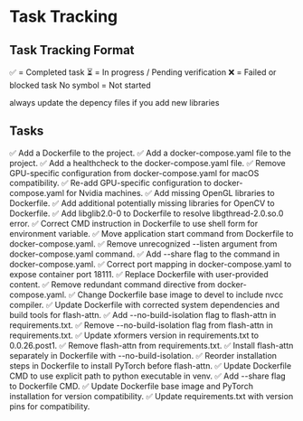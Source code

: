 # Task Tracking

## Task Tracking Format
✅ = Completed task
⏳ = In progress / Pending verification
❌ = Failed or blocked task
No symbol = Not started

always update the depency files if you add new libraries

## Tasks

✅ Add a Dockerfile to the project.
✅ Add a docker-compose.yaml file to the project.
✅ Add a healthcheck to the docker-compose.yaml file.
✅ Remove GPU-specific configuration from docker-compose.yaml for macOS compatibility.
✅ Re-add GPU-specific configuration to docker-compose.yaml for Nvidia machines.
✅ Add missing OpenGL libraries to Dockerfile.
✅ Add additional potentially missing libraries for OpenCV to Dockerfile.
✅ Add libglib2.0-0 to Dockerfile to resolve libgthread-2.0.so.0 error.
✅ Correct CMD instruction in Dockerfile to use shell form for environment variable.
✅ Move application start command from Dockerfile to docker-compose.yaml.
✅ Remove unrecognized --listen argument from docker-compose.yaml command.
✅ Add --share flag to the command in docker-compose.yaml.
✅ Correct port mapping in docker-compose.yaml to expose container port 18111.
✅ Replace Dockerfile with user-provided content.
✅ Remove redundant command directive from docker-compose.yaml.
✅ Change Dockerfile base image to devel to include nvcc compiler.
✅ Update Dockerfile with corrected system dependencies and build tools for flash-attn.
✅ Add --no-build-isolation flag to flash-attn in requirements.txt.
✅ Remove --no-build-isolation flag from flash-attn in requirements.txt.
✅ Update xformers version in requirements.txt to 0.0.26.post1.
✅ Remove flash-attn from requirements.txt.
✅ Install flash-attn separately in Dockerfile with --no-build-isolation.
✅ Reorder installation steps in Dockerfile to install PyTorch before flash-attn.
✅ Update Dockerfile CMD to use explicit path to python executable in venv.
✅ Add --share flag to Dockerfile CMD.
✅ Update Dockerfile base image and PyTorch installation for version compatibility.
✅ Update requirements.txt with version pins for compatibility.